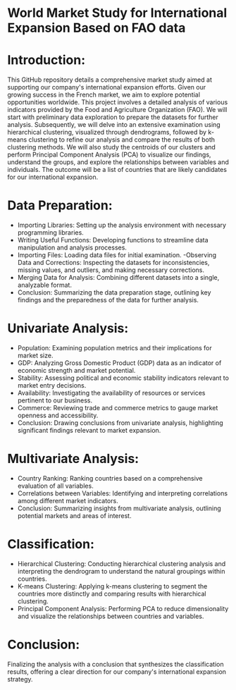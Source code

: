 # World Market Study for International Expansion Based on FAO data

# Introduction:

This GitHub repository details a comprehensive market study aimed at supporting our company's international expansion efforts. Given our growing success in the French market, we aim to explore potential opportunities worldwide. This project involves a detailed analysis of various indicators provided by the Food and Agriculture Organization (FAO). We will start with preliminary data exploration to prepare the datasets for further analysis. Subsequently, we will delve into an extensive examination using hierarchical clustering, visualized through dendrograms, followed by k-means clustering to refine our analysis and compare the results of both clustering methods. We will also study the centroids of our clusters and perform Principal Component Analysis (PCA) to visualize our findings, understand the groups, and explore the relationships between variables and individuals. The outcome will be a list of countries that are likely candidates for our international expansion.

# Data Preparation:

- Importing Libraries: Setting up the analysis environment with necessary programming libraries.
- Writing Useful Functions: Developing functions to streamline data manipulation and analysis processes.
- Importing Files: Loading data files for initial examination.
-Observing Data and Corrections: Inspecting the datasets for inconsistencies, missing values, and outliers, and making necessary corrections.
- Merging Data for Analysis: Combining different datasets into a single, analyzable format.
- Conclusion: Summarizing the data preparation stage, outlining key findings and the preparedness of the data for further analysis.

# Univariate Analysis:

- Population: Examining population metrics and their implications for market size.
- GDP: Analyzing Gross Domestic Product (GDP) data as an indicator of economic strength and market potential.
- Stability: Assessing political and economic stability indicators relevant to market entry decisions.
- Availability: Investigating the availability of resources or services pertinent to our business.
- Commerce: Reviewing trade and commerce metrics to gauge market openness and accessibility.
- Conclusion: Drawing conclusions from univariate analysis, highlighting significant findings relevant to market expansion.

# Multivariate Analysis:

- Country Ranking: Ranking countries based on a comprehensive evaluation of all variables.
- Correlations between Variables: Identifying and interpreting correlations among different market indicators.
- Conclusion: Summarizing insights from multivariate analysis, outlining potential markets and areas of interest.

# Classification:

- Hierarchical Clustering: Conducting hierarchical clustering analysis and interpreting the dendrogram to understand the natural groupings within countries.
- K-means Clustering: Applying k-means clustering to segment the countries more distinctly and comparing results with hierarchical clustering.
- Principal Component Analysis: Performing PCA to reduce dimensionality and visualize the relationships between countries and variables.

# Conclusion: 

Finalizing the analysis with a conclusion that synthesizes the classification results, offering a clear direction for our company's international expansion strategy.

